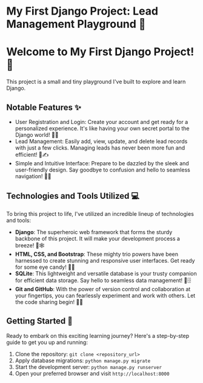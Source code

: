# My First Django Project: Lead Management Playground 🌱

# Welcome to My First Django Project! 🚀

This project is a small and tiny playground I've built to explore and learn Django.

## Notable Features ✨
- User Registration and Login: Create your account and get ready for a personalized experience. It's like having your own secret portal to the Django world! 🚪🔐
- Lead Management: Easily add, view, update, and delete lead records with just a few clicks. Managing leads has never been more fun and efficient! 💼✍️
- Simple and Intuitive Interface: Prepare to be dazzled by the sleek and user-friendly design. Say goodbye to confusion and hello to seamless navigation! 🌈🚀

## Technologies and Tools Utilized 💻
To bring this project to life, I've utilized an incredible lineup of technologies and tools:

- **Django**: The superheroic web framework that forms the sturdy backbone of this project. It will make your development process a breeze! 💪🕸️
- **HTML, CSS, and Bootstrap**: These mighty trio powers have been harnessed to create stunning and responsive user interfaces. Get ready for some eye candy! 🎨🌟
- **SQLite**: This lightweight and versatile database is your trusty companion for efficient data storage. Say hello to seamless data management! 💾🗄️
- **Git and GitHub**: With the power of version control and collaboration at your fingertips, you can fearlessly experiment and work with others. Let the code sharing begin! 🤝🚀

## Getting Started 🌟
Ready to embark on this exciting learning journey? Here's a step-by-step guide to get you up and running:

1. Clone the repository: `git clone <repository_url>`
2. Apply database migrations: `python manage.py migrate`
3. Start the development server: `python manage.py runserver`
4. Open your preferred browser and visit `http://localhost:8000`

